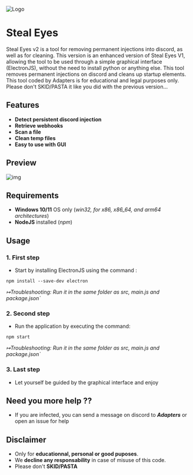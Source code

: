 ![Logo](https://i.imgur.com/A9miG2j.png)


# Steal Eyes

Steal Eyes v2 is a tool for removing permanent injections into discord, as well as for cleaning. This version is an enhanced version of Steal Eyes V1, allowing the tool to be used through a simple graphical interface (ElectronJS), without the need to install python or anything else. This tool removes permanent injections on discord and cleans up startup elements. This tool coded by Adapters is for educational and legal purposes only. Please don't SKID/PASTA it like you did with the previous version...

## Features

- **Detect persistent discord injection**
- **Retrieve webhooks**
- **Scan a file**
- **Clean temp files**
- **Easy to use with GUI**

## Preview
![img](https://i.imgur.com/NfApt5Y.png)
## Requirements
- **Windows 10/11** OS only (*win32, for x86, x86_64, and arm64 architectures*)
- **NodeJS** installed (*npm*)

## Usage
### 1. First step

- Start by installing ElectronJS using the command :
```console
npm install --save-dev electron
```

*↦Troubleshooting: Run it in the same folder as src, main.js and package.json`*

### 2. Second step

- Run the application by executing the command: 
```console
npm start
```
*↦Troubleshooting: Run it in the same folder as src, main.js and package.json`*

### 3. Last step

- Let yourself be guided by the graphical interface and enjoy




## Need you more help ??
- If you are infected, you can send a message on discord to ***Adapters*** or open an issue for help

## Disclaimer
- Only for **educationnal, personal or good puposes**.
- We **decline any responsability** in case of misuse of this code.
- Please don't **SKID/PASTA** 


